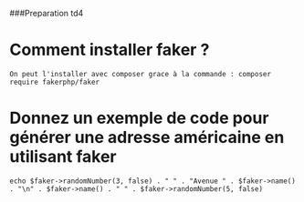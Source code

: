 ###Preparation td4

# Comment installer faker ?
    On peut l'installer avec composer grace à la commande : composer require fakerphp/faker

# Donnez un exemple de code pour générer une adresse américaine en utilisant faker
    echo $faker->randomNumber(3, false) . " " . "Avenue " . $faker->name() . "\n" . $faker->name() . " " . $faker->randomNumber(5, false)

